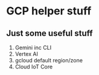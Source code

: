 # GCP helper stuff

## Just some useful stuff
1. Gemini inc CLI
2. Vertex AI
3. gcloud default region/zone
4. Cloud IoT Core
